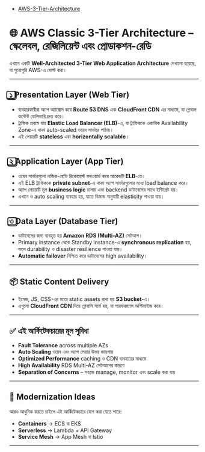 

- [AWS-3-Tier-Architecture](https://github.com/jaik143/AWS-3-Tier-Architecture)

# 🌐 AWS Classic 3-Tier Architecture – স্কেলেবল, রেজিলিয়েন্ট এবং প্রোডাকশন-রেডি  

এখানে একটি **Well-Architected 3-Tier Web Application Architecture** দেখানো হয়েছে, যা পুরোপুরি AWS-এ হোস্ট করা।  

---

## ১️⃣ Presentation Layer (Web Tier)  
- ব্যবহারকারীরা অ্যাপ অ্যাক্সেস করে **Route 53 DNS** এবং **CloudFront CDN** এর মাধ্যমে, যা গ্লোবাল কন্টেন্ট ডেলিভারি দ্রুত করে।  
- ট্রাফিক প্রথমে যায় **Elastic Load Balancer (ELB)**-এ, যা ট্রাফিককে একাধিক Availability Zone-এ থাকা auto-scaled ওয়েব সার্ভারে পাঠায়।  
- এই লেয়ারটি **stateless** এবং **horizontally scalable**।  

---

## ২️⃣ Application Layer (App Tier)  
- ওয়েব সার্ভারগুলো লজিক-হেভি রিকোয়েস্ট ফরওয়ার্ড করে আরেকটি **ELB**-তে।  
- এই ELB ট্রাফিককে **private subnet**-এ থাকা অ্যাপ সার্ভারগুলোর মধ্যে load balance করে।  
- অ্যাপ লেয়ারটি মূল **business logic** চালায় এবং backend ডাটাবেসের সাথে ইন্টিগ্রেট হয়।  
- এখানে ও auto scaling ব্যবহার হয়, যাতে ডিমান্ড অনুযায়ী elasticity পাওয়া যায়।  

---

## ৩️⃣ Data Layer (Database Tier)  
- ডাটাবেসের জন্য ব্যবহৃত হয় **Amazon RDS (Multi-AZ)** সেটআপ।  
- Primary instance থেকে Standby instance-এ **synchronous replication** হয়, ফলে durability ও disaster resilience পাওয়া যায়।  
- **Automatic failover** নিশ্চিত করে ডাটাবেসের high availability।  

---

## 📦 Static Content Delivery  
- ইমেজ, JS, CSS-এর মতো static assets রাখা হয় **S3 bucket**-এ।  
- এগুলো **CloudFront CDN** দিয়ে গ্লোবালি সার্ভ হয়, যা পারফরম্যান্স অপ্টিমাইজ করে।  

---

## ✅ এই আর্কিটেকচারের মূল সুবিধা  
- **Fault Tolerance** across multiple AZs  
- **Auto Scaling** ওয়েব এবং অ্যাপ লেয়ার উভয় জায়গায়  
- **Optimized Performance** caching ও CDN ব্যবহারের মাধ্যমে  
- **High Availability** RDS Multi-AZ সেটআপের কারণে  
- **Separation of Concerns** – সহজে manage, monitor এবং scale করা যায়  

---

## 🔮 Modernization Ideas  
আরও আধুনিক করতে চাইলে এই আর্কিটেকচারে যোগ করা যেতে পারে:  
- **Containers** → ECS বা EKS  
- **Serverless** → Lambda + API Gateway  
- **Service Mesh** → App Mesh বা Istio  

---

